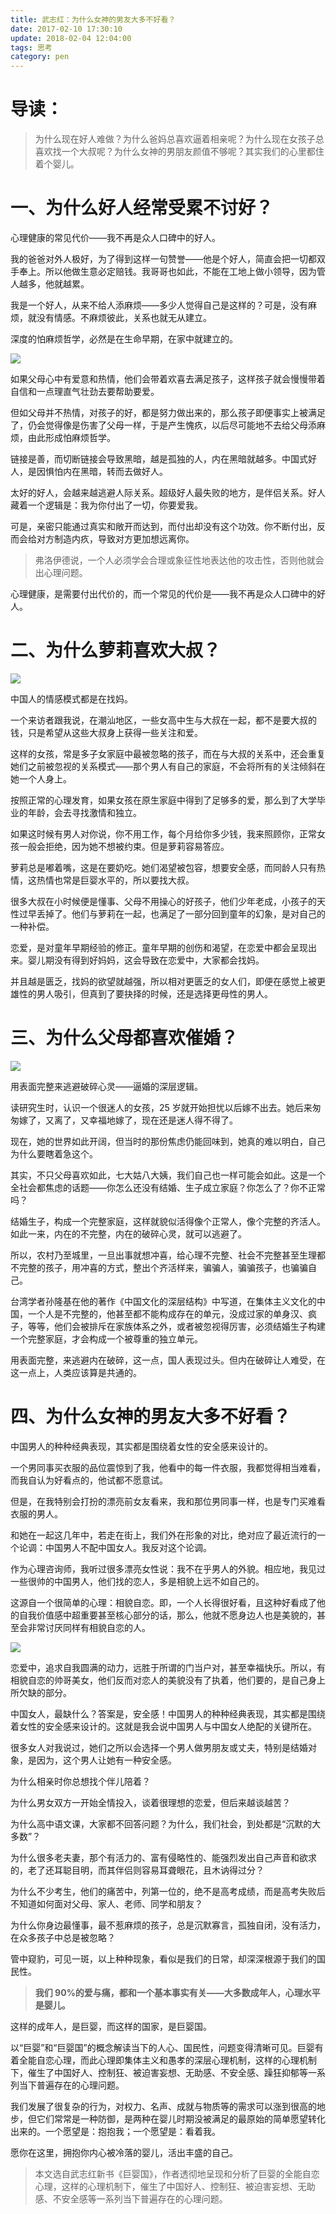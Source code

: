 ```yaml
---
title: 武志红：为什么女神的男友大多不好看？
date: 2017-02-10 17:30:10
update: 2018-02-04 12:04:00
tags: 思考
category: pen
---
```

# **导读：**

> 为什么现在好人难做？为什么爸妈总喜欢逼着相亲呢？为什么现在女孩子总喜欢找一个大叔呢？为什么女神的男朋友颜值不够呢？其实我们的心里都住着个婴儿。

# **一、为什么好人经常受累不讨好？**

心理健康的常见代价——我不再是众人口碑中的好人。

我的爸爸对外人极好，为了得到这样一句赞誉——他是个好人，简直会把一切都双手奉上。所以他做生意必定赔钱。我哥哥也如此，不能在工地上做小领导，因为管人越多，他就越累。

我是一个好人，从来不给人添麻烦——多少人觉得自己是这样的？可是，没有麻烦，就没有情感。不麻烦彼此，关系也就无从建立。

深度的怕麻烦哲学，必然是在生命早期，在家中就建立的。
<!-- more -->

![](https://img.totoro.pub/blog/girls01.jpg)

如果父母心中有爱意和热情，他们会带着欢喜去满足孩子，这样孩子就会慢慢带着自信和一点理直气壮劲去要帮助要爱。

但如父母并不热情，对孩子的好，都是努力做出来的，那么孩子即便事实上被满足了，仍会觉得像是伤害了父母一样，于是产生愧疚，以后尽可能地不去给父母添麻烦，由此形成怕麻烦哲学。

链接是善，而切断链接会导致黑暗，越是孤独的人，内在黑暗就越多。中国式好人，是因惧怕内在黑暗，转而去做好人。

太好的好人，会越来越逃避人际关系。超级好人最失败的地方，是伴侣关系。好人藏着一个逻辑是：我为你付出了一切，你要爱我。

可是，亲密只能通过真实和敞开而达到，而付出却没有这个功效。你不断付出，反而会给对方制造内疚，导致对方更加想远离你。

> 弗洛伊德说，一个人必须学会合理或象征性地表达他的攻击性，否则他就会出心理问题。

心理健康，是需要付出代价的，而一个常见的代价是——我不再是众人口碑中的好人。

# **二、为什么萝莉喜欢大叔？**

![](https://img.totoro.pub/blog/girls02.jpg)

中国人的情感模式都是在找妈。

一个来访者跟我说，在潮汕地区，一些女高中生与大叔在一起，都不是要大叔的钱，只是希望从这些大叔身上获得一些关注和爱。

这样的女孩，常是多子女家庭中最被忽略的孩子，而在与大叔的关系中，还会重复她们之前被忽视的关系模式——那个男人有自己的家庭，不会将所有的关注倾斜在她一个人身上。

按照正常的心理发育，如果女孩在原生家庭中得到了足够多的爱，那么到了大学毕业的年龄，会去寻找激情和独立。

如果这时候有男人对你说，你不用工作，每个月给你多少钱，我来照顾你，正常女孩一般会拒绝，因为她不想被约束。但是萝莉容易答应。

萝莉总是嘟着嘴，这是在要奶吃。她们渴望被包容，想要安全感，而同龄人只有热情，这热情也常是巨婴水平的，所以要找大叔。

很多大叔在小时候便是懂事、父母不用操心的好孩子，他们少年老成，小孩子的天性过早丢掉了。他们与萝莉在一起，也满足了一部分回到童年的幻象，是对自己的一种补偿。

恋爱，是对童年早期经验的修正。童年早期的创伤和渴望，在恋爱中都会呈现出来。婴儿期没有得到好妈妈，这会导致在恋爱中，大家都会找妈。

并且越是匮乏，找妈的欲望就越强，所以相对更匮乏的女人们，即便在感觉上被更雄性的男人吸引，但真到了要抉择的时候，还是选择更母性的男人。

# **三、为什么父母都喜欢催婚？**

![](https://img.totoro.pub/blog/girls03.jpg)

用表面完整来逃避破碎心灵——逼婚的深层逻辑。

读研究生时，认识一个很迷人的女孩，25 岁就开始担忧以后嫁不出去。她后来匆匆嫁了，又离了，又幸福地嫁了，现在还是迷人得不得了。

现在，她的世界如此开阔，但当时的那份焦虑仍能回味到，她真的难以明白，自己为什么要瞎着急这个。

其实，不只父母喜欢如此，七大姑八大姨，我们自己也一样可能会如此。这是一个全社会都焦虑的话题——你怎么还没有结婚、生子成立家庭？你怎么了？你不正常吗？

结婚生子，构成一个完整家庭，这样就貌似活得像个正常人，像个完整的齐活人。如此一来，内在的不完整，内在的破碎心灵，就可以逃避了。

所以，农村乃至城里，一旦出事就想冲喜，给心理不完整、社会不完整甚至生理都不完整的孩子，用冲喜的方式，整出个齐活样来，骗骗人，骗骗孩子，也骗骗自己。

台湾学者孙隆基在他的著作《中国文化的深层结构》中写道，在集体主义文化的中国，一个人是不完整的，他甚至都不能构成存在的单元，没成过家的单身汉、疯子，等等，他们会被排斥在家族体系之外，或者被忽视得厉害，必须结婚生子构建一个完整家庭，才会构成一个被尊重的独立单元。

用表面完整，来逃避内在破碎，这一点，国人表现过头。但内在破碎让人难受，在这一点上，人类应该算是共通的。

# 

 

# **四、为什么女神的男友大多不好看？**

中国男人的种种经典表现，其实都是围绕着女性的安全感来设计的。

一个男同事买衣服的品位震惊到了我，他看中的每一件衣服，我都觉得相当难看，而我自认为好看点的，他试都不愿意试。

但是，在我特别会打扮的漂亮前女友看来，我和那位男同事一样，也是专门买难看衣服的男人。

和她在一起这几年中，若走在街上，我们外在形象的对比，绝对应了最近流行的一个论调：中国男人不配中国女人。我反对这个论调。

作为心理咨询师，我听过很多漂亮女性说：我不在乎男人的外貌。相应地，我见过一些很帅的中国男人，他们找的恋人，多是相貌上远不如自己的。

这源自一个很简单的心理：相貌自恋。即，一个人长得很好看，且这种好看成了他的自我价值感中超重要甚至核心部分的话，那么，他就不愿身边人也是美貌的，甚至会非常讨厌同样有相貌自恋的人。

![](https://img.totoro.pub/blog/girls04.jpg)

恋爱中，追求自我圆满的动力，远胜于所谓的门当户对，甚至幸福快乐。所以，有相貌自恋的帅哥美女，他们反而对恋人的美貌没有了执着，他们要的，是自己身上所欠缺的部分。

中国女人，最缺什么？答案是，安全感！中国男人的种种经典表现，其实都是围绕着女性的安全感来设计的。这就是我会说中国男人与中国女人绝配的关键所在。

很多女人对我说过，她们之所以会选择一个男人做男朋友或丈夫，特别是结婚对象，是因为，这个男人让她有一种安全感。

为什么相亲时你总想找个伴儿陪着？

为什么男女双方一开始全情投入，谈着很理想的恋爱，但后来越谈越苦？

为什么高中语文课，大家都不回答问题？为什么，我们社会，到处都是“沉默的大多数”？

为什么很多老夫妻，那个有活力的、富有侵略性的、能强烈发出自己声音和欲求的，老了还耳聪目明，而其伴侣则容易耳聋眼花，且木讷得过分？

为什么不少考生，他们的痛苦中，列第一位的，绝不是高考成绩，而是高考失败后不知道如何面对父母、家人、老师、同学和朋友？

为什么你身边最懂事，最不惹麻烦的孩子，总是沉默寡言，孤独自闭，没有活力，在众多孩子中总是被忽略？

管中窥豹，可见一斑，以上种种现象，看似是我们的日常，却深深根源于我们的国民性。

> **我们 90%的爱与痛，都和一个基本事实有关——大多数成年人，心理水平是婴儿。**

这样的成年人，是巨婴，而这样的国家，是巨婴国。

以“巨婴”和“巨婴国”的概念解读当下的人心、国民性，问题变得清晰可见。巨婴有着全能自恋心理，而此心理即集体主义和愚孝的深层心理机制，这样的心理机制下，催生了中国好人、控制狂、被迫害妄想、无助感、不安全感、躁狂抑郁等一系列当下普遍存在的心理问题。

我们发展了很复杂的行为，对权力、名声、成就与物质等的需求可以涨到很高的地步，但它们常常是一种防御，是两种在婴儿时期没被满足的最原始的简单愿望转化出来的。一个愿望是：抱抱我；一个愿望是：看着我。

愿你在这里，拥抱你内心被冷落的婴儿，活出丰盛的自己。

> 本文选自武志红新书《巨婴国》，作者透彻地呈现和分析了巨婴的全能自恋心理，这样的心理机制下，催生了中国好人、控制狂、被迫害妄想、无助感、不安全感等一系列当下普遍存在的心理问题。